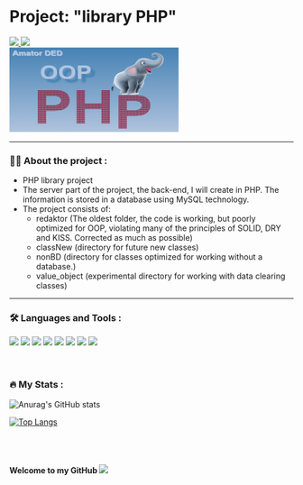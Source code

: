 ﻿# Project: "library PHP"

<div>
<a href="https://www.youtube.com/channel/UCsIw_8Tx-R3ZKEcwvw5oGzA">
  <img src="https://img.shields.io/badge/YouTube-red?style=for-the-badge&logo=youtube&logoColor=white">
</a>

<img src="https://komarev.com/ghpvc/?username=dfdxAlex&style=for-the-badge&color=blue"/>
</div>

<div id="header" align="left">
  <img src="https://github.com/dfdxAlex/libraryPHP/blob/main/images/phpOOP.png" width="300" height="150"/>
</div>

---


### :man_technologist: About the project :
- PHP library project
- The server part of the project, the back-end, I will create in PHP. The information is stored in a database using MySQL technology.
- The project consists of:
   - redaktor (The oldest folder, the code is working, but poorly optimized for OOP, violating many of the principles of SOLID, DRY and KISS. Сorrected as much as possible)  
   - classNew (directory for future new classes)
   - nonBD (directory for classes optimized for working without a database.)
   - value_object (experimental directory for working with data clearing classes)
<hr>

### :hammer_and_wrench: Languages and Tools :
<div>
  <img src="https://cdn.jsdelivr.net/gh/devicons/devicon/icons/html5/html5-original-wordmark.svg" width="50px"/>
  <img src="https://cdn.jsdelivr.net/gh/devicons/devicon/icons/css3/css3-original-wordmark.svg"  width="50px"/>
  <img src="https://cdn.jsdelivr.net/gh/devicons/devicon/icons/javascript/javascript-plain.svg"  width="50px" />
  <img src="https://cdn.jsdelivr.net/gh/devicons/devicon/icons/jquery/jquery-plain-wordmark.svg"  width="50px"/>
  <img src="https://cdn.jsdelivr.net/gh/devicons/devicon/icons/bootstrap/bootstrap-original-wordmark.svg" width="50px"/>
  
  <img src="https://cdn.jsdelivr.net/gh/devicons/devicon/icons/php/php-original.svg" width="50px"/>
  <img src="https://cdn.jsdelivr.net/gh/devicons/devicon/icons/mysql/mysql-plain-wordmark.svg"  width="50px"/>
  
  <img src="https://cdn.jsdelivr.net/gh/devicons/devicon/icons/vscode/vscode-original-wordmark.svg"  width="50px"/>
</div>
<br><br>

### :fire: My Stats :

![Anurag's GitHub stats](https://github-readme-stats.vercel.app/api?username=dfdxAlex&show_icons=true&theme=transparent)

[![Top Langs](https://github-readme-stats.vercel.app/api/top-langs/?username=dfdxAlex&hide_progress=false)](https://github.com/anuraghazra/github-readme-stats)

<br><br>
<h4>
  Welcome to my GitHub
  <img src="https://media.giphy.com/media/hvRJCLFzcasrR4ia7z/giphy.gif" width="30px"/>
</h4>

